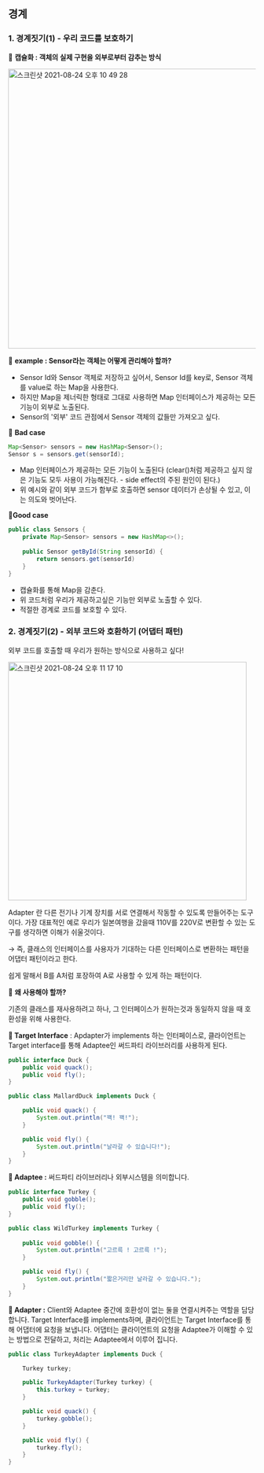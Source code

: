 ## 경계

### 1. 경계짓기(1) - 우리 코드를 보호하기

🧚 **캡슐화 : 객체의 실제 구현을 외부로부터 감추는 방식**

<img width="569" alt="스크린샷 2021-08-24 오후 10 49 28" src="https://user-images.githubusercontent.com/39195377/130645720-d09ebe3c-1ff1-49a6-9ac9-50677289f035.png">


🤔 **example : Sensor라는 객체는 어떻게 관리해야 할까?** 

- Sensor Id와 Sensor 객체로 저장하고 싶어서, Sensor Id를 key로, Sensor 객체를 value로 하는 Map을 사용한다.
- 하지만 Map을 제너릭한 형태로 그대로 사용하면 Map 인터페이스가 제공하는 모든 기능이 외부로 노출된다.
- Sensor의 '외부' 코드 관점에서 Sensor 객체의 값들만 가져오고 싶다.

🤮 **Bad case**

```java
Map<Sensor> sensors = new HashMap<Sensor>();
Sensor s = sensors.get(sensorId);
```

- Map 인터페이스가 제공하는 모든 기능이 노출된다 (clear()처럼 제공하고 싶지 않은 기능도 모두 사용이 가능해진다. - side effect의 주된 원인이 된다.)
- 위 예시와 같이 외부 코드가 함부로 호출하면 sensor 데이터가 손상될 수 있고, 이는 의도와 벗어난다.

🙂**Good case**

```java
public class Sensors {
	private Map<Sensor> sensors = new HashMap<>();
	
	public Sensor getById(String sensorId) {
		return sensors.get(sensorId)
	}
}
```

- 캡슐화를 통해 Map을 감춘다.
- 위 코드처럼 우리가 제공하고싶은 기능만 외부로 노출할 수 있다.
- 적절한 경계로 코드를 보호할 수 있다.

### 2. 경계짓기(2) - 외부 코드와 호환하기 (어댑터 패턴)

외부 코드를 호출할 때 우리가 원하는 방식으로 사용하고 싶다! 

<img width="485" alt="스크린샷 2021-08-24 오후 11 17 10" src="https://user-images.githubusercontent.com/39195377/130645760-500cd812-19ba-4534-b10a-995b2110be5a.png">


Adapter 란 다른 전기나 기계 장치를 서로 연결해서 작동할 수 있도록 만들어주는 도구이다. 가장 대표적인 예로 우리가 일본여행을 갔을때 110V를 220V로 변환할 수 있는 도구를 생각하면 이해가 쉬울것이다.

→ 즉, 클래스의 인터페이스를 사용자가 기대하는 다른 인터페이스로 변환하는 패턴을 어댑터 패턴이라고 한다.

쉽게 말해서 B를 A처럼 포장하여 A로 사용할 수 있게 하는 패턴이다.

🤔 **왜 사용해야 할까?**

기존의 클래스를 재사용하려고 하나, 그 인터페이스가 원하는것과 동일하지 않을 때 호환성을 위해 사용한다.

**🧚 Target Interface** : Apdapter가 implements 하는 인터페이스로, 클라이언트는 Target interface를 통해 Adaptee인 써드파티 라이브러리를 사용하게 된다.

```java
public interface Duck {
	public void quack();
	public void fly();
}

public class MallardDuck implements Duck {

	public void quack() {
		System.out.println("꽥! 꽥!");
	}

	public void fly() {
		System.out.println("날라갈 수 있습니다!");
	}
}
```

**🧚 Adaptee :** 써드파티 라이브러리나 외부시스템을 의미합니다.

```java
public interface Turkey {
	public void gobble();
	public void fly();
}

public class WildTurkey implements Turkey {
	
	public void gobble() {
		System.out.println("고르륵 ! 고르륵 !");
	}

	public void fly() {
		System.out.println("짧은거리만 날라갈 수 있습니다.");
	}
}
```

**🧚 Adapter :** Client와 Adaptee 중간에 호환성이 없는 둘을 연결시켜주는 역할을 담당합니다. Target Interface를 implements하며, 클라이언트는 Target Interface를 통해 어댑터에 요청을 보냅니다. 어댑터는 클라이언트의 요청을 Adaptee가 이해할 수 있는 방법으로 전달하고, 처리는 Adaptee에서 이루어 집니다.

```java
public class TurkeyAdapter implements Duck {

	Turkey turkey;

	public TurkeyAdapter(Turkey turkey) {
		this.turkey = turkey;
	}

	public void quack() {
		turkey.gobble();
	}

	public void fly() {
		turkey.fly();
	}
}		
```
